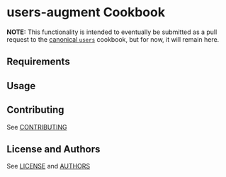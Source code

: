 users-augment Cookbook
======================

**NOTE:** This functionality is intended to eventually be submitted as a
pull request to the [canonical
`users`](https://github.com/opscode-cookbooks/users) cookbook, but for
now, it will remain here.

Requirements
------------

Usage
-----

Contributing
------------

See [CONTRIBUTING](CONTRIBUTING.md)

License and Authors
-------------------

See [LICENSE](LICENSE.txt) and [AUTHORS](AUTHORS.md)
